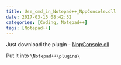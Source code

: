 ```yaml
---
title: Use_cmd_in_Notepad++_NppConsole.dll
date: 2017-03-15 08:42:52
categories: [Coding, Notepad++]
tags: [Notepad++]
---
```


Just download the plugin - [NppConsole.dll](https://sourceforge.net/projects/nppconsole/ )

Put it into `\Notepad++\plugins\`